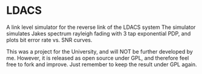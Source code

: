 LDACS
=====

A link level simulator for the reverse link of the LDACS system
The simulator simulates Jakes spectrum rayleigh fading with 3 tap exponential PDP, and plots bit error rate vs. SNR curves. 

This was a project for the University, and will NOT be further developed by me. 
However, it is released as open source under GPL, and therefore feel free to fork and improve. 
Just remember to keep the result under GPL again.